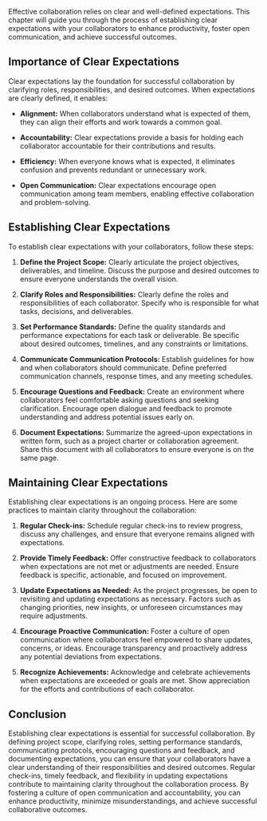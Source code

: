 
Effective collaboration relies on clear and well-defined expectations. This chapter will guide you through the process of establishing clear expectations with your collaborators to enhance productivity, foster open communication, and achieve successful outcomes.

Importance of Clear Expectations
--------------------------------

Clear expectations lay the foundation for successful collaboration by clarifying roles, responsibilities, and desired outcomes. When expectations are clearly defined, it enables:

* **Alignment:** When collaborators understand what is expected of them, they can align their efforts and work towards a common goal.

* **Accountability:** Clear expectations provide a basis for holding each collaborator accountable for their contributions and results.

* **Efficiency:** When everyone knows what is expected, it eliminates confusion and prevents redundant or unnecessary work.

* **Open Communication:** Clear expectations encourage open communication among team members, enabling effective collaboration and problem-solving.

Establishing Clear Expectations
-------------------------------

To establish clear expectations with your collaborators, follow these steps:

1. **Define the Project Scope:** Clearly articulate the project objectives, deliverables, and timeline. Discuss the purpose and desired outcomes to ensure everyone understands the overall vision.

2. **Clarify Roles and Responsibilities:** Clearly define the roles and responsibilities of each collaborator. Specify who is responsible for what tasks, decisions, and deliverables.

3. **Set Performance Standards:** Define the quality standards and performance expectations for each task or deliverable. Be specific about desired outcomes, timelines, and any constraints or limitations.

4. **Communicate Communication Protocols:** Establish guidelines for how and when collaborators should communicate. Define preferred communication channels, response times, and any meeting schedules.

5. **Encourage Questions and Feedback:** Create an environment where collaborators feel comfortable asking questions and seeking clarification. Encourage open dialogue and feedback to promote understanding and address potential issues early on.

6. **Document Expectations:** Summarize the agreed-upon expectations in written form, such as a project charter or collaboration agreement. Share this document with all collaborators to ensure everyone is on the same page.

Maintaining Clear Expectations
------------------------------

Establishing clear expectations is an ongoing process. Here are some practices to maintain clarity throughout the collaboration:

1. **Regular Check-ins:** Schedule regular check-ins to review progress, discuss any challenges, and ensure that everyone remains aligned with expectations.

2. **Provide Timely Feedback:** Offer constructive feedback to collaborators when expectations are not met or adjustments are needed. Ensure feedback is specific, actionable, and focused on improvement.

3. **Update Expectations as Needed:** As the project progresses, be open to revisiting and updating expectations as necessary. Factors such as changing priorities, new insights, or unforeseen circumstances may require adjustments.

4. **Encourage Proactive Communication:** Foster a culture of open communication where collaborators feel empowered to share updates, concerns, or ideas. Encourage transparency and proactively address any potential deviations from expectations.

5. **Recognize Achievements:** Acknowledge and celebrate achievements when expectations are exceeded or goals are met. Show appreciation for the efforts and contributions of each collaborator.

Conclusion
----------

Establishing clear expectations is essential for successful collaboration. By defining project scope, clarifying roles, setting performance standards, communicating protocols, encouraging questions and feedback, and documenting expectations, you can ensure that your collaborators have a clear understanding of their responsibilities and desired outcomes. Regular check-ins, timely feedback, and flexibility in updating expectations contribute to maintaining clarity throughout the collaboration process. By fostering a culture of open communication and accountability, you can enhance productivity, minimize misunderstandings, and achieve successful collaborative outcomes.
